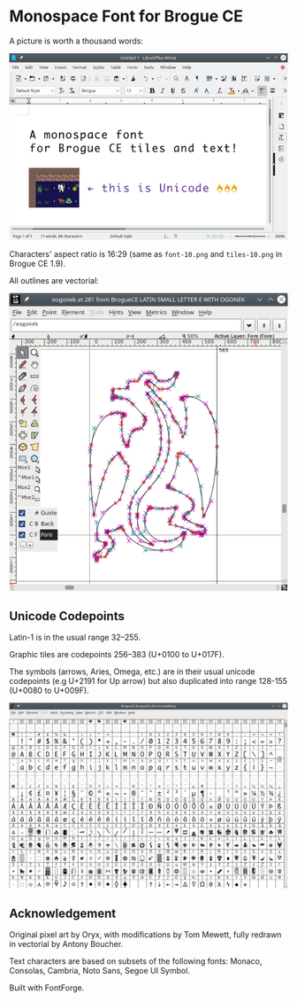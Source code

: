 # Monospace Font for Brogue CE

A picture is worth a thousand words:

![Minidungeon as text in LibreOffice](/samples/sample.png)

Characters' aspect ratio is 16:29 (same as `font-10.png` and `tiles-10.png` in Brogue CE 1.9).

All outlines are vectorial:

![Dragon outline](samples/outline.png)

## Unicode Codepoints

Latin-1 is in the usual range 32–255.

Graphic tiles are codepoints 256–383 (U+0100 to U+017F).

The symbols (arrows, Aries, Omega, etc.) are in their usual unicode codepoints (e.g U+2191 for Up arrow) but also duplicated into range 128-155 (U+0080 to U+009F).

![Character map](/samples/charmap.png)

## Acknowledgement

Original pixel art by Oryx, with modifications by Tom Mewett, fully redrawn in vectorial by Antony Boucher.

Text characters are based on subsets of the following fonts: Monaco, Consolas, Cambria, Noto Sans, Segoe UI Symbol.

Built with FontForge.
